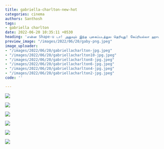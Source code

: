 ```yaml
---
title: gabriella-charlton-new-hot
categories: cinema
authors: Santhosh
tags:
- gabriella charlton
date: 2022-06-20 10:35:11 +0530
heading: 'என்ன Shape-u டா! அதுவும் இந்த புகைப்படத்துல தெரியுது! கேப்ரியல்லா ஹாட் கிளிக்ஸ்.  '
preview_image: "/images/2022/06/20/gaby-png.jpeg"
image_uploader:
- "/images/2022/06/20/gabriellacharlton-jpg.jpeg"
- "/images/2022/06/20/gabriellacharlton10-jpg.jpeg"
- "/images/2022/06/20/gabriellacharlton8-jpg.jpeg"
- "/images/2022/06/20/gabriellacharlton6-jpg.jpeg"
- "/images/2022/06/20/gabriellacharlton4-jpg.jpeg"
- "/images/2022/06/20/gabriellacharlton2-jpg.jpeg"
code: ''

---
```

![](/images/2022/06/20/gabriellacharlton2-jpg.jpeg)

![](/images/2022/06/20/gabriellacharlton6-jpg.jpeg)

![](/images/2022/06/20/gabriellacharlton4-jpg.jpeg)

![](/images/2022/06/20/gabriellacharlton-jpg.jpeg)

![](/images/2022/06/20/gabriellacharlton10-jpg.jpeg)

![](/images/2022/06/20/gabriellacharlton8-jpg.jpeg)
